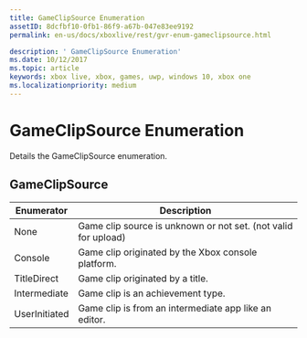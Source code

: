 ```yaml
---
title: GameClipSource Enumeration
assetID: 8dcfbf10-0fb1-86f9-a67b-047e83ee9192
permalink: en-us/docs/xboxlive/rest/gvr-enum-gameclipsource.html

description: ' GameClipSource Enumeration'
ms.date: 10/12/2017
ms.topic: article
keywords: xbox live, xbox, games, uwp, windows 10, xbox one
ms.localizationpriority: medium
---
```

# GameClipSource Enumeration
Details the GameClipSource enumeration. 
<a id="ID4ET"></a>

 
## GameClipSource
 
| <b>Enumerator</b>| <b>Description</b>| 
| --- | --- | 
| None| Game clip source is unknown or not set. (not valid for upload)| 
| Console| Game clip originated by the Xbox console platform.| 
| TitleDirect| Game clip originated by a title.| 
| Intermediate | Game clip is an achievement type.| 
| UserInitiated | Game clip is from an intermediate app like an editor.| 
  